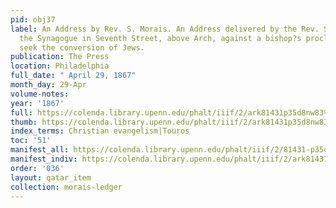 ```yaml
---
pid: obj37
label: An Address by Rev. S. Morais. An Address delivered by the Rev. S. Morais, at
  the Synagogue in Seventh Street, above Arch, against a bishop?s proclamation to
  seek the conversion of Jews.
publication: The Press
location: Philadelphia
full_date: " April 29, 1867"
month_day: 29-Apr
volume-notes:
year: '1867'
full: https://colenda.library.upenn.edu/phalt/iiif/2/ark81431p35d8nw83%2FSHA256E-s7566988--a68f55760fbcd40961657d4fde547b3dae8fdfacca6f46aaaf4896cb93216284.jpeg/full/3500,/0/default.jpg
thumb: https://colenda.library.upenn.edu/phalt/iiif/2/ark81431p35d8nw83%2FSHA256E-s7566988--a68f55760fbcd40961657d4fde547b3dae8fdfacca6f46aaaf4896cb93216284.jpeg/full/!200,200/0/default.jpg
index_terms: Christian evangelism|Touros
toc: '51'
manifest_all: https://colenda.library.upenn.edu/phalt/iiif/2/81431-p35d8nw83/manifest
manifest_indiv: https://colenda.library.upenn.edu/phalt/iiif/2/ark81431p35d8nw83%2FSHA256E-s7566988--a68f55760fbcd40961657d4fde547b3dae8fdfacca6f46aaaf4896cb93216284.jpeg
order: '036'
layout: qatar_item
collection: morais-ledger
---
```

